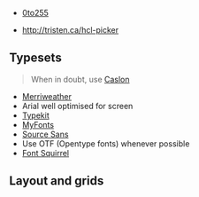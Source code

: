 * [0to255](http://0to255.com/)

* http://tristen.ca/hcl-picker

## Typesets

> When in doubt, use [Caslon](http://www.myfonts.com/fonts/adobe/caslon/)

* [Merriweather](http://www.google.com/fonts/specimen/Merriweather)
* Arial well optimised for screen
* [Typekit](https://typekit.com/)
* [MyFonts](http://www.myfonts.com/)
* [Source Sans](http://www.google.com/fonts/specimen/Source+Sans+Pro)
* Use OTF (Opentype fonts) whenever possible
* [Font Squirrel](http://www.fontsquirrel.com/)

## Layout and grids


